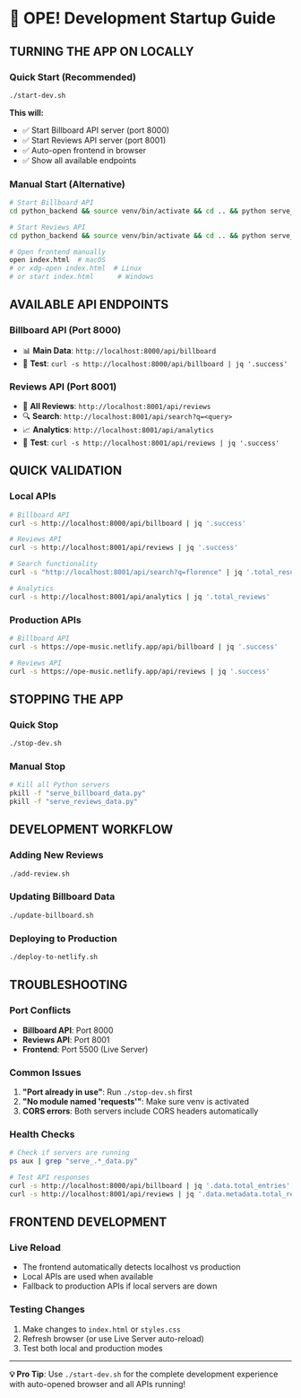 # 🚀 OPE! Development Startup Guide

## TURNING THE APP ON LOCALLY

### Quick Start (Recommended)
```bash
./start-dev.sh
```
**This will:**
- ✅ Start Billboard API server (port 8000)
- ✅ Start Reviews API server (port 8001) 
- ✅ Auto-open frontend in browser
- ✅ Show all available endpoints

### Manual Start (Alternative)
```bash
# Start Billboard API
cd python_backend && source venv/bin/activate && cd .. && python serve_billboard_data.py &

# Start Reviews API  
cd python_backend && source venv/bin/activate && cd .. && python serve_reviews_data.py &

# Open frontend manually
open index.html  # macOS
# or xdg-open index.html  # Linux
# or start index.html      # Windows
```

## AVAILABLE API ENDPOINTS

### Billboard API (Port 8000)
- 📊 **Main Data**: `http://localhost:8000/api/billboard`
- 🎯 **Test**: `curl -s http://localhost:8000/api/billboard | jq '.success'`

### Reviews API (Port 8001)
- 🎵 **All Reviews**: `http://localhost:8001/api/reviews`
- 🔍 **Search**: `http://localhost:8001/api/search?q=<query>`
- 📈 **Analytics**: `http://localhost:8001/api/analytics`
- 🎯 **Test**: `curl -s http://localhost:8001/api/reviews | jq '.success'`

## QUICK VALIDATION

### Local APIs
```bash
# Billboard API
curl -s http://localhost:8000/api/billboard | jq '.success'

# Reviews API
curl -s http://localhost:8001/api/reviews | jq '.success'

# Search functionality
curl -s "http://localhost:8001/api/search?q=florence" | jq '.total_results'

# Analytics
curl -s http://localhost:8001/api/analytics | jq '.total_reviews'
```

### Production APIs
```bash
# Billboard API
curl -s https://ope-music.netlify.app/api/billboard | jq '.success'

# Reviews API
curl -s https://ope-music.netlify.app/api/reviews | jq '.success'
```

## STOPPING THE APP

### Quick Stop
```bash
./stop-dev.sh
```

### Manual Stop
```bash
# Kill all Python servers
pkill -f "serve_billboard_data.py"
pkill -f "serve_reviews_data.py"
```

## DEVELOPMENT WORKFLOW

### Adding New Reviews
```bash
./add-review.sh
```

### Updating Billboard Data
```bash
./update-billboard.sh
```

### Deploying to Production
```bash
./deploy-to-netlify.sh
```

## TROUBLESHOOTING

### Port Conflicts
- **Billboard API**: Port 8000
- **Reviews API**: Port 8001
- **Frontend**: Port 5500 (Live Server)

### Common Issues
1. **"Port already in use"**: Run `./stop-dev.sh` first
2. **"No module named 'requests'"**: Make sure venv is activated
3. **CORS errors**: Both servers include CORS headers automatically

### Health Checks
```bash
# Check if servers are running
ps aux | grep "serve_.*_data.py"

# Test API responses
curl -s http://localhost:8000/api/billboard | jq '.data.total_entries'
curl -s http://localhost:8001/api/reviews | jq '.data.metadata.total_reviews'
```

## FRONTEND DEVELOPMENT

### Live Reload
- The frontend automatically detects localhost vs production
- Local APIs are used when available
- Fallback to production APIs if local servers are down

### Testing Changes
1. Make changes to `index.html` or `styles.css`
2. Refresh browser (or use Live Server auto-reload)
3. Test both local and production modes

---

**💡 Pro Tip**: Use `./start-dev.sh` for the complete development experience with auto-opened browser and all APIs running!

